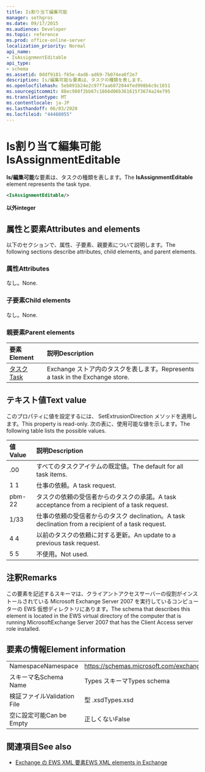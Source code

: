 ```yaml
---
title: Is割り当て編集可能
manager: sethgros
ms.date: 09/17/2015
ms.audience: Developer
ms.topic: reference
ms.prod: office-online-server
localization_priority: Normal
api_name:
- IsAssignmentEditable
api_type:
- schema
ms.assetid: 0ddf9181-f65e-4ad6-ad69-7b074ea0f2e7
description: Is/編集可能な要素は、タスクの種類を表します。
ms.openlocfilehash: 5eb091b24e2c97f7aa6072044fed998b6c9c1651
ms.sourcegitcommit: 88ec988f2bb67c1866d06b361615f3674a24e795
ms.translationtype: MT
ms.contentlocale: ja-JP
ms.lasthandoff: 06/03/2020
ms.locfileid: "44468055"
---
```

# <a name="isassignmenteditable"></a><span data-ttu-id="9834d-103">Is割り当て編集可能</span><span class="sxs-lookup"><span data-stu-id="9834d-103">IsAssignmentEditable</span></span>

<span data-ttu-id="9834d-104">**Is/編集可能**な要素は、タスクの種類を表します。</span><span class="sxs-lookup"><span data-stu-id="9834d-104">The **IsAssignmentEditable** element represents the task type.</span></span> 
  
```xml
<IsAssignmentEditable/>
```

 <span data-ttu-id="9834d-105">**以外**</span><span class="sxs-lookup"><span data-stu-id="9834d-105">**integer**</span></span>
## <a name="attributes-and-elements"></a><span data-ttu-id="9834d-106">属性と要素</span><span class="sxs-lookup"><span data-stu-id="9834d-106">Attributes and elements</span></span>

<span data-ttu-id="9834d-107">以下のセクションで、属性、子要素、親要素について説明します。</span><span class="sxs-lookup"><span data-stu-id="9834d-107">The following sections describe attributes, child elements, and parent elements.</span></span>
  
### <a name="attributes"></a><span data-ttu-id="9834d-108">属性</span><span class="sxs-lookup"><span data-stu-id="9834d-108">Attributes</span></span>

<span data-ttu-id="9834d-109">なし。</span><span class="sxs-lookup"><span data-stu-id="9834d-109">None.</span></span>
  
### <a name="child-elements"></a><span data-ttu-id="9834d-110">子要素</span><span class="sxs-lookup"><span data-stu-id="9834d-110">Child elements</span></span>

<span data-ttu-id="9834d-111">なし。</span><span class="sxs-lookup"><span data-stu-id="9834d-111">None.</span></span>
  
### <a name="parent-elements"></a><span data-ttu-id="9834d-112">親要素</span><span class="sxs-lookup"><span data-stu-id="9834d-112">Parent elements</span></span>

|<span data-ttu-id="9834d-113">**要素**</span><span class="sxs-lookup"><span data-stu-id="9834d-113">**Element**</span></span>|<span data-ttu-id="9834d-114">**説明**</span><span class="sxs-lookup"><span data-stu-id="9834d-114">**Description**</span></span>|
|:-----|:-----|
|[<span data-ttu-id="9834d-115">タスク</span><span class="sxs-lookup"><span data-stu-id="9834d-115">Task</span></span>](task.md) <br/> |<span data-ttu-id="9834d-116">Exchange ストア内のタスクを表します。</span><span class="sxs-lookup"><span data-stu-id="9834d-116">Represents a task in the Exchange store.</span></span>  <br/> |
   
## <a name="text-value"></a><span data-ttu-id="9834d-117">テキスト値</span><span class="sxs-lookup"><span data-stu-id="9834d-117">Text value</span></span>

<span data-ttu-id="9834d-118">このプロパティに値を設定するには、 SetExtrusionDirection メソッドを適用します。</span><span class="sxs-lookup"><span data-stu-id="9834d-118">This property is read-only.</span></span> <span data-ttu-id="9834d-119">次の表に、使用可能な値を示します。</span><span class="sxs-lookup"><span data-stu-id="9834d-119">The following table lists the possible values.</span></span>
  
|<span data-ttu-id="9834d-120">**値**</span><span class="sxs-lookup"><span data-stu-id="9834d-120">**Value**</span></span>|<span data-ttu-id="9834d-121">**説明**</span><span class="sxs-lookup"><span data-stu-id="9834d-121">**Description**</span></span>|
|:-----|:-----|
|<span data-ttu-id="9834d-122">.0</span><span class="sxs-lookup"><span data-stu-id="9834d-122">0</span></span>  <br/> |<span data-ttu-id="9834d-123">すべてのタスクアイテムの既定値。</span><span class="sxs-lookup"><span data-stu-id="9834d-123">The default for all task items.</span></span>  <br/> |
|<span data-ttu-id="9834d-124">1 </span><span class="sxs-lookup"><span data-stu-id="9834d-124">1</span></span>  <br/> |<span data-ttu-id="9834d-125">仕事の依頼。</span><span class="sxs-lookup"><span data-stu-id="9834d-125">A task request.</span></span>  <br/> |
|<span data-ttu-id="9834d-126">pbm-2</span><span class="sxs-lookup"><span data-stu-id="9834d-126">2</span></span>  <br/> |<span data-ttu-id="9834d-127">タスクの依頼の受信者からのタスクの承諾。</span><span class="sxs-lookup"><span data-stu-id="9834d-127">A task acceptance from a recipient of a task request.</span></span>  <br/> |
|<span data-ttu-id="9834d-128">1/3</span><span class="sxs-lookup"><span data-stu-id="9834d-128">3</span></span>  <br/> |<span data-ttu-id="9834d-129">仕事の依頼の受信者からのタスク declination。</span><span class="sxs-lookup"><span data-stu-id="9834d-129">A task declination from a recipient of a task request.</span></span>  <br/> |
|<span data-ttu-id="9834d-130">4 </span><span class="sxs-lookup"><span data-stu-id="9834d-130">4</span></span>  <br/> |<span data-ttu-id="9834d-131">以前のタスクの依頼に対する更新。</span><span class="sxs-lookup"><span data-stu-id="9834d-131">An update to a previous task request.</span></span>  <br/> |
|<span data-ttu-id="9834d-132">5 </span><span class="sxs-lookup"><span data-stu-id="9834d-132">5</span></span>  <br/> |<span data-ttu-id="9834d-133">不使用。</span><span class="sxs-lookup"><span data-stu-id="9834d-133">Not used.</span></span>  <br/> |
   
## <a name="remarks"></a><span data-ttu-id="9834d-134">注釈</span><span class="sxs-lookup"><span data-stu-id="9834d-134">Remarks</span></span>

<span data-ttu-id="9834d-135">この要素を記述するスキーマは、クライアントアクセスサーバーの役割がインストールされている Microsoft Exchange Server 2007 を実行しているコンピューターの EWS 仮想ディレクトリにあります。</span><span class="sxs-lookup"><span data-stu-id="9834d-135">The schema that describes this element is located in the EWS virtual directory of the computer that is running MicrosoftExchange Server 2007 that has the Client Access server role installed.</span></span>
  
## <a name="element-information"></a><span data-ttu-id="9834d-136">要素の情報</span><span class="sxs-lookup"><span data-stu-id="9834d-136">Element information</span></span>

|||
|:-----|:-----|
|<span data-ttu-id="9834d-137">Namespace</span><span class="sxs-lookup"><span data-stu-id="9834d-137">Namespace</span></span>  <br/> |https://schemas.microsoft.com/exchange/services/2006/types  <br/> |
|<span data-ttu-id="9834d-138">スキーマ名</span><span class="sxs-lookup"><span data-stu-id="9834d-138">Schema Name</span></span>  <br/> |<span data-ttu-id="9834d-139">Types スキーマ</span><span class="sxs-lookup"><span data-stu-id="9834d-139">Types schema</span></span>  <br/> |
|<span data-ttu-id="9834d-140">検証ファイル</span><span class="sxs-lookup"><span data-stu-id="9834d-140">Validation File</span></span>  <br/> |<span data-ttu-id="9834d-141">型 .xsd</span><span class="sxs-lookup"><span data-stu-id="9834d-141">Types.xsd</span></span>  <br/> |
|<span data-ttu-id="9834d-142">空に設定可能</span><span class="sxs-lookup"><span data-stu-id="9834d-142">Can be Empty</span></span>  <br/> |<span data-ttu-id="9834d-143">正しくない</span><span class="sxs-lookup"><span data-stu-id="9834d-143">False</span></span>  <br/> |
   
## <a name="see-also"></a><span data-ttu-id="9834d-144">関連項目</span><span class="sxs-lookup"><span data-stu-id="9834d-144">See also</span></span>



- [<span data-ttu-id="9834d-145">Exchange の EWS XML 要素</span><span class="sxs-lookup"><span data-stu-id="9834d-145">EWS XML elements in Exchange</span></span>](ews-xml-elements-in-exchange.md)

